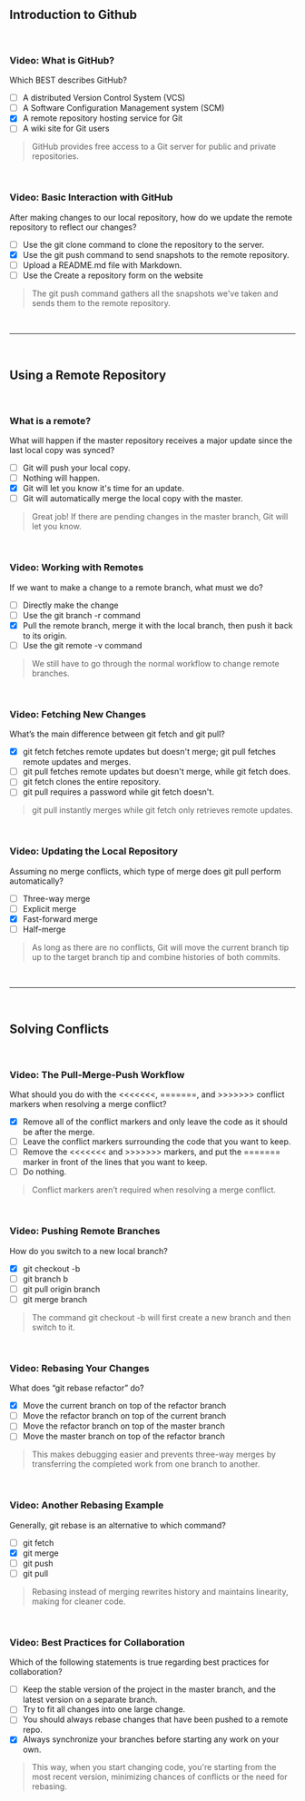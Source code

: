 ## Introduction to Github

<br>

### Video: What is GitHub?

Which BEST describes GitHub?

- [ ] A distributed Version Control System (VCS)
- [ ] A Software Configuration Management system (SCM)
- [x] A remote repository hosting service for Git
- [ ] A wiki site for Git users

> GitHub provides free access to a Git server for public and private repositories.

<br>

### Video: Basic Interaction with GitHub

After making changes to our local repository, how do we update the remote repository to reflect our changes?

- [ ] Use the git clone command to clone the repository to the server.
- [x] Use the git push command to send snapshots to the remote repository.
- [ ] Upload a README.md file with Markdown.
- [ ] Use the Create a repository form on the website

> The git push command gathers all the snapshots we've taken and sends them to the remote repository.

<br><hr><br>

## Using a Remote Repository

<br>

### What is a remote?

What will happen if the master repository receives a major update since the last local copy was synced?

- [ ] Git will push your local copy.
- [ ] Nothing will happen.
- [x] Git will let you know it's time for an update.
- [ ] Git will automatically merge the local copy with the master.

> Great job! If there are pending changes in the master branch, Git will let you know.

<br>

### Video: Working with Remotes

If we want to make a change to a remote branch, what must we do?

- [ ] Directly make the change
- [ ] Use the git branch -r command
- [x] Pull the remote branch, merge it with the local branch, then push it back to its origin.
- [ ] Use the git remote -v command

> We still have to go through the normal workflow to change remote branches.

<br>

### Video: Fetching New Changes

What’s the main difference between git fetch and git pull?

- [x] git fetch fetches remote updates but doesn't merge; git pull fetches remote updates and merges.
- [ ] git pull fetches remote updates but doesn't merge, while git fetch does.
- [ ] git fetch clones the entire repository.
- [ ] git pull requires a password while git fetch doesn't.

> git pull instantly merges while git fetch only retrieves remote updates.

<br>

### Video: Updating the Local Repository

Assuming no merge conflicts, which type of merge does git pull perform automatically?

- [ ] Three-way merge
- [ ] Explicit merge
- [x] Fast-forward merge
- [ ] Half-merge

> As long as there are no conflicts, Git will move the current branch tip up to the target branch tip and combine histories of both commits.

<br><hr><br>

## Solving Conflicts

<br>

### Video: The Pull-Merge-Push Workflow

What should you do with the <<<<<<<, =======, and >>>>>>> conflict markers when resolving a merge conflict?

- [x] Remove all of the conflict markers and only leave the code as it should be after the merge.
- [ ] Leave the conflict markers surrounding the code that you want to keep.
- [ ] Remove the <<<<<<< and >>>>>>> markers, and put the ======= marker in front of the lines that you want to keep.
- [ ] Do nothing.

> Conflict markers aren’t required when resolving a merge conflict.

<br>

### Video: Pushing Remote Branches

How do you switch to a new local branch?

- [x] git checkout -b <branch name>
- [ ] git branch b
- [ ] git pull origin branch
- [ ] git merge branch

> The command git checkout -b <branch name> will first create a new branch and then switch to it.

<br>

### Video: Rebasing Your Changes

What does “git rebase refactor” do?

- [x] Move the current branch on top of the refactor branch
- [ ] Move the refactor branch on top of the current branch
- [ ] Move the refactor branch on top of the master branch
- [ ] Move the master branch on top of the refactor branch

> This makes debugging easier and prevents three-way merges by transferring the completed work from one branch to another.

<br>

### Video: Another Rebasing Example

Generally, git rebase is an alternative to which command?

- [ ] git fetch
- [x] git merge
- [ ] git push
- [ ] git pull

> Rebasing instead of merging rewrites history and maintains linearity, making for cleaner code.

<br>

### Video: Best Practices for Collaboration

Which of the following statements is true regarding best practices for collaboration?

- [ ] Keep the stable version of the project in the master branch, and the latest version on a separate branch.
- [ ] Try to fit all changes into one large change.
- [ ] You should always rebase changes that have been pushed to a remote repo.
- [x] Always synchronize your branches before starting any work on your own.

> This way, when you start changing code, you're starting from the most recent version, minimizing chances of conflicts or the need for rebasing.
